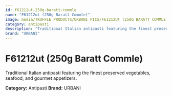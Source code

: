 ```yaml
---
id: f61212ut-250g-baratt-commle
name: "F61212ut (250g Baratt Commle)"
image: media/TRUFFLE PRODUCTS/URBANI PICS/F61212UT (250G BARATT COMMLE).jpg
category: antipasti
description: "Traditional Italian antipasti featuring the finest preserved vegetables, seafood, and gourmet appetizers."
brand: "URBANI"
---
```


# F61212ut (250g Baratt Commle)

Traditional Italian antipasti featuring the finest preserved vegetables, seafood, and gourmet appetizers.

**Category:** Antipasti
**Brand:** URBANI
